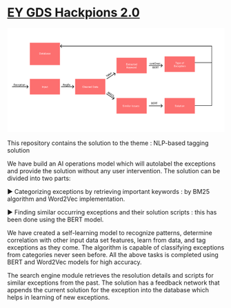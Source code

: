 # [EY GDS Hackpions 2.0](https://www.hackerearth.com/challenges/hackathon/hackpions-2-ey-gds-hackathon/)
![GitHub Logo](/Architecture.png)

This repository contains the solution to the theme : NLP-based tagging solution

We have build an AI operations model which will autolabel the exceptions and provide the solution without any user intervention. The solution can be divided into two parts:

► Categorizing exceptions by retrieving important keywords : by BM25 algorithm and Word2Vec implementation.

► Finding similar occurring exceptions and their solution scripts : this has been done using the BERT model.

We have created a self-learning model to recognize patterns, determine correlation with other input data set features, learn from data, and tag exceptions as they come. The algorithm is capable of classifying exceptions from categories never seen before. All the above tasks is completed using BERT and Word2Vec models for high accuracy.

The search engine module retrieves the resolution details and scripts for similar exceptions from the past. The solution has a feedback network that appends the current solution for the exception into the database which helps in learning of new exceptions.

